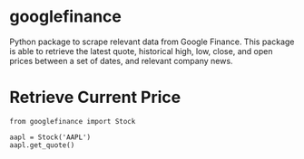 # googlefinance
Python package to scrape relevant data from Google Finance.  This package is able to retrieve the latest quote, historical high, low, close, and open prices between a set of dates, and relevant company news.

# Retrieve Current Price
    from googlefinance import Stock

    aapl = Stock('AAPL')
    aapl.get_quote()
